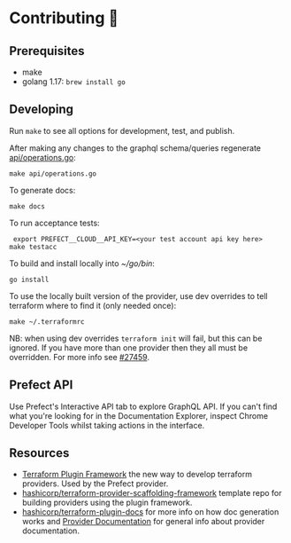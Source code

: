 # Contributing 🌳

## Prerequisites

- make
- golang 1.17: `brew install go`

## Developing

Run `make` to see all options for development, test, and publish.

After making any changes to the graphql schema/queries regenerate [api/operations.go](api/operations.go):

```
make api/operations.go
```

To generate docs:

```
make docs
```

To run acceptance tests:

```
 export PREFECT__CLOUD__API_KEY=<your test account api key here>
make testacc
```

To build and install locally into _~/go/bin_:

```
go install
```

To use the locally built version of the provider, use dev overrides to tell terraform where to find it (only needed once):

```
make ~/.terraformrc
```

NB: when using dev overrides `terraform init` will fail, but this can be ignored. If you have more than one provider then they all must be overridden. For more info see [#27459](https://github.com/hashicorp/terraform/issues/27459#issuecomment-1381507253).

## Prefect API

Use Prefect's Interactive API tab to explore GraphQL API. If you can't find what you're looking for in the Documentation Explorer, inspect Chrome Developer Tools whilst taking actions in the interface.

## Resources

- [Terraform Plugin Framework](https://www.terraform.io/plugin/framework) the new way to develop terraform providers. Used by the Prefect provider.
- [hashicorp/terraform-provider-scaffolding-framework](https://github.com/hashicorp/terraform-provider-scaffolding-framework) template repo for building providers using the plugin framework.
- [hashicorp/terraform-plugin-docs](https://github.com/hashicorp/terraform-plugin-docs) for more info on how doc generation works and [Provider Documentation](https://www.terraform.io/registry/providers/docs) for general info about provider documentation.
